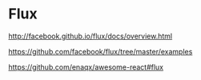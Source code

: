 # Flux  





http://facebook.github.io/flux/docs/overview.html

https://github.com/facebook/flux/tree/master/examples



https://github.com/enaqx/awesome-react#flux

